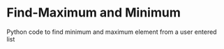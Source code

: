 # Find-Maximum and Minimum
Python code to find minimum and maximum element from a user entered list

